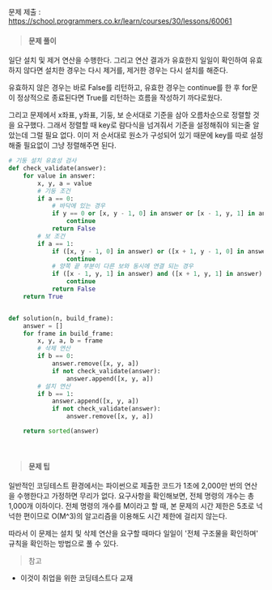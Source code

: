 문제 제출 : https://school.programmers.co.kr/learn/courses/30/lessons/60061

> #### 문제 풀이

일단 설치 및 제거 연산을 수행한다. 그리고 연산 결과가 유효한지 일일이 확인하여 유효하지 않다면 설치한 경우는 다시 제거를, 제거한 경우는 다시 설치를 해준다.

유효하지 않은 경우는 바로 False를 리턴하고, 유효한 경우는 continue를 한 후 for문이 정상적으로 종료된다면 True를 리턴하는 흐름을 작성하기 까다로웠다.

그리고 문제에서 x좌표, y좌표, 기둥, 보 순서대로 기준을 삼아 오름차순으로 정렬할 것을 요구했다. 그래서 정렬할 때 key로 람다식을 넘겨줘서 기준을 설정해줘야 되는줄 알았는데 그럴 필요 없다. 이미 저 순서대로
원소가 구성되어 있기 때문에 key를 따로 설정해줄 필요없이 그냥 정렬해주면 된다.

```python
# 기둥 설치 유효성 검사
def check_validate(answer):
    for value in answer:
        x, y, a = value
        # 기둥 조건
        if a == 0:
            # 바닥에 있는 경우
            if y == 0 or [x, y - 1, 0] in answer or [x - 1, y, 1] in answer or ([x, y, 1] in answer):
                continue
            return False
        # 보 조건
        if a == 1:
            if ([x, y - 1, 0] in answer) or ([x + 1, y - 1, 0] in answer):
                continue
            # 양쪽 끝 부분이 다른 보와 동시에 연결 되는 경우
            if ([x - 1, y, 1] in answer) and ([x + 1, y, 1] in answer):
                continue
            return False
    return True


def solution(n, build_frame):
    answer = []
    for frame in build_frame:
        x, y, a, b = frame
        # 삭제 연산
        if b == 0:
            answer.remove([x, y, a])
            if not check_validate(answer):
                answer.append([x, y, a])
        # 설치 연산
        if b == 1:
            answer.append([x, y, a])
            if not check_validate(answer):
                answer.remove([x, y, a])

    return sorted(answer)
```

<br/>

> #### 문제 팁

일반적인 코딩테스트 환경에서는 파이썬으로 제출한 코드가 1초에 2,000만 번의 연산을 수행한다고 가정하면 무리가 없다.
요구사항을 확인해보면, 전체 명령의 개수는 총 1,000개 이하이다. 전체 명령의 개수를 M이라고 할 때, 본 문제의 시간 제한은 5초로 넉넉한 편이므로 O(M^3)의 알고리즘을 이용해도 시간 제한에 걸리지 않는다.

따라서 이 문제는 설치 및 삭제 연산을 요구할 때마다 일일이 '전체 구조물을 확인하며' 규칙을 확인하는 방법으로 풀 수 있다.

> 참고

- 이것이 취업을 위한 코딩테스트다 교재